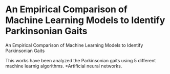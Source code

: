 # An Empirical Comparison of Machine Learning Models to Identify Parkinsonian Gaits
An Empirical Comparison of Machine Learning Models to Identify Parkinsonian Gaits

This works have been analyzed the Parkinsonian gaits using 5 different machine learnig algorithms.
*Artificial neural networks.
